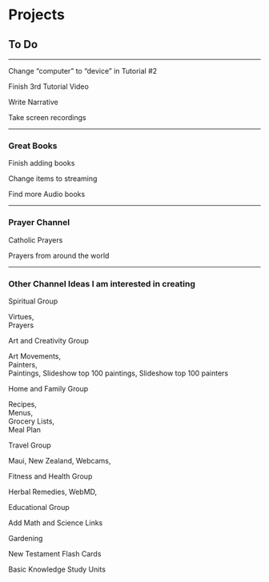 # Projects
## To Do
***

Change “computer” to “device” in Tutorial #2

Finish 3rd Tutorial Video

Write Narrative

Take screen recordings

***


### Great Books

Finish adding books

Change items to streaming

Find more Audio books

***

### Prayer Channel

Catholic Prayers

Prayers from around the world

***

### Other Channel Ideas I am interested in creating

Spiritual Group

Virtues,   
Prayers

Art and Creativity Group

Art Movements,   
Painters,   
Paintings,
Slideshow top 100 paintings,
Slideshow top 100 painters

Home and Family Group

Recipes,   
Menus,   
Grocery Lists,   
Meal Plan

Travel Group

Maui,
New Zealand,
Webcams,

Fitness and Health Group

Herbal Remedies,
WebMD,

Educational Group

Add Math and Science Links

Gardening

New Testament Flash Cards

Basic Knowledge Study Units